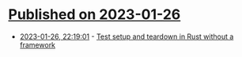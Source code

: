 # [Published on 2023-01-26](index.md)

* [2023-01-26, 22:19:01](https://lobste.rs/s/aapimf/test_setup_teardown_rust_without) - [Test setup and teardown in Rust without a framework](https://scribe.rip/@ericdreichert/test-setup-and-teardown-in-rust-without-a-framework-ba32d97aa5ab)
